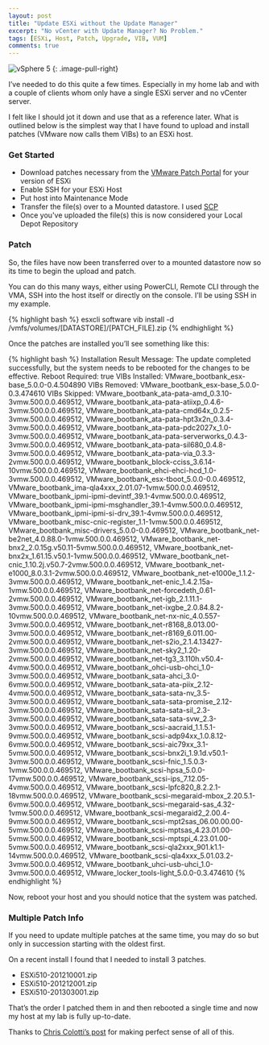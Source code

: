 ```yaml
---
layout: post
title: "Update ESXi without the Update Manager"
excerpt: "No vCenter with Update Manager? No Problem."
tags: [ESXi, Host, Patch, Upgrade, VIB, VUM]
comments: true
---
```


![vSphere 5][1]
{: .image-pull-right}

I’ve needed to do this quite a few times. Especially in my home lab and with a couple of clients whom only have a single ESXi server and no vCenter server.

I felt like I should jot it down and use that as a reference later. What is outlined below is the simplest way that I have found to upload and install patches (VMware now calls them VIBs) to an ESXi host.

### Get Started

* Download patches necessary from the [VMware Patch Portal](http://www.vmware.com/patchmgr/findPatch.portal) for your version of ESXi
* Enable SSH for your ESXi Host
* Put host into Maintenance Mode
* Transfer the file(s) over to a Mounted datastore. I used [SCP](http://winscp.net/eng/download.php)
* Once you've uploaded the file(s) this is now considered your Local Depot Repository

### Patch

So, the files have now been transferred over to a mounted datastore now so its time to begin the upload and patch.

You can do this many ways, either using PowerCLI, Remote CLI through the VMA, SSH into the host itself or directly on the console. I’ll be using SSH in my example.

{% highlight bash %}
esxcli software vib install -d /vmfs/volumes/[DATASTORE]/[PATCH_FILE].zip
{% endhighlight %}

Once the patches are installed you’ll see something like this:

{% highlight bash %}
Installation Result
Message: The update completed successfully, but the system needs to be rebooted for the changes to be effective.
Reboot Required: true
VIBs Installed: VMware_bootbank_esx-base_5.0.0-0.4.504890
VIBs Removed: VMware_bootbank_esx-base_5.0.0-0.3.474610
VIBs Skipped: VMware_bootbank_ata-pata-amd_0.3.10-3vmw.500.0.0.469512, VMware_bootbank_ata-pata-atiixp_0.4.6-3vmw.500.0.0.469512, VMware_bootbank_ata-pata-cmd64x_0.2.5-3vmw.500.0.0.469512, VMware_bootbank_ata-pata-hpt3x2n_0.3.4-3vmw.500.0.0.469512, VMware_bootbank_ata-pata-pdc2027x_1.0-3vmw.500.0.0.469512, VMware_bootbank_ata-pata-serverworks_0.4.3-3vmw.500.0.0.469512, VMware_bootbank_ata-pata-sil680_0.4.8-3vmw.500.0.0.469512, VMware_bootbank_ata-pata-via_0.3.3-2vmw.500.0.0.469512, VMware_bootbank_block-cciss_3.6.14-10vmw.500.0.0.469512, VMware_bootbank_ehci-ehci-hcd_1.0-3vmw.500.0.0.469512, VMware_bootbank_esx-tboot_5.0.0-0.0.469512, VMware_bootbank_ima-qla4xxx_2.01.07-1vmw.500.0.0.469512, VMware_bootbank_ipmi-ipmi-devintf_39.1-4vmw.500.0.0.469512, VMware_bootbank_ipmi-ipmi-msghandler_39.1-4vmw.500.0.0.469512, VMware_bootbank_ipmi-ipmi-si-drv_39.1-4vmw.500.0.0.469512, VMware_bootbank_misc-cnic-register_1.1-1vmw.500.0.0.469512, VMware_bootbank_misc-drivers_5.0.0-0.0.469512, VMware_bootbank_net-be2net_4.0.88.0-1vmw.500.0.0.469512, VMware_bootbank_net-bnx2_2.0.15g.v50.11-5vmw.500.0.0.469512, VMware_bootbank_net-bnx2x_1.61.15.v50.1-1vmw.500.0.0.469512, VMware_bootbank_net-cnic_1.10.2j.v50.7-2vmw.500.0.0.469512, VMware_bootbank_net-e1000_8.0.3.1-2vmw.500.0.0.469512, VMware_bootbank_net-e1000e_1.1.2-3vmw.500.0.0.469512, VMware_bootbank_net-enic_1.4.2.15a-1vmw.500.0.0.469512, VMware_bootbank_net-forcedeth_0.61-2vmw.500.0.0.469512, VMware_bootbank_net-igb_2.1.11.1-3vmw.500.0.0.469512, VMware_bootbank_net-ixgbe_2.0.84.8.2-10vmw.500.0.0.469512, VMware_bootbank_net-nx-nic_4.0.557-3vmw.500.0.0.469512, VMware_bootbank_net-r8168_8.013.00-3vmw.500.0.0.469512, VMware_bootbank_net-r8169_6.011.00-2vmw.500.0.0.469512, VMware_bootbank_net-s2io_2.1.4.13427-3vmw.500.0.0.469512, VMware_bootbank_net-sky2_1.20-2vmw.500.0.0.469512, VMware_bootbank_net-tg3_3.110h.v50.4-4vmw.500.0.0.469512, VMware_bootbank_ohci-usb-ohci_1.0-3vmw.500.0.0.469512, VMware_bootbank_sata-ahci_3.0-6vmw.500.0.0.469512, VMware_bootbank_sata-ata-piix_2.12-4vmw.500.0.0.469512, VMware_bootbank_sata-sata-nv_3.5-3vmw.500.0.0.469512, VMware_bootbank_sata-sata-promise_2.12-3vmw.500.0.0.469512, VMware_bootbank_sata-sata-sil_2.3-3vmw.500.0.0.469512, VMware_bootbank_sata-sata-svw_2.3-3vmw.500.0.0.469512, VMware_bootbank_scsi-aacraid_1.1.5.1-9vmw.500.0.0.469512, VMware_bootbank_scsi-adp94xx_1.0.8.12-6vmw.500.0.0.469512, VMware_bootbank_scsi-aic79xx_3.1-5vmw.500.0.0.469512, VMware_bootbank_scsi-bnx2i_1.9.1d.v50.1-3vmw.500.0.0.469512, VMware_bootbank_scsi-fnic_1.5.0.3-1vmw.500.0.0.469512, VMware_bootbank_scsi-hpsa_5.0.0-17vmw.500.0.0.469512, VMware_bootbank_scsi-ips_7.12.05-4vmw.500.0.0.469512, VMware_bootbank_scsi-lpfc820_8.2.2.1-18vmw.500.0.0.469512, VMware_bootbank_scsi-megaraid-mbox_2.20.5.1-6vmw.500.0.0.469512, VMware_bootbank_scsi-megaraid-sas_4.32-1vmw.500.0.0.469512, VMware_bootbank_scsi-megaraid2_2.00.4-9vmw.500.0.0.469512, VMware_bootbank_scsi-mpt2sas_06.00.00.00-5vmw.500.0.0.469512, VMware_bootbank_scsi-mptsas_4.23.01.00-5vmw.500.0.0.469512, VMware_bootbank_scsi-mptspi_4.23.01.00-5vmw.500.0.0.469512, VMware_bootbank_scsi-qla2xxx_901.k1.1-14vmw.500.0.0.469512, VMware_bootbank_scsi-qla4xxx_5.01.03.2-3vmw.500.0.0.469512, VMware_bootbank_uhci-usb-uhci_1.0-3vmw.500.0.0.469512, VMware_locker_tools-light_5.0.0-0.3.474610
{% endhighlight %}

Now, reboot your host and you should notice that the system was patched.

### Multiple Patch Info

If you need to update multiple patches at the same time, you may do so but only in succession starting with the oldest first.

On a recent install I found that I needed to install 3 patches.

* ESXi510-201210001.zip
* ESXi510-201212001.zip
* ESXi510-201303001.zip

That’s the order I patched them in and then rebooted a single time and now my host at my lab is fully up-to-date.

Thanks to [Chris Colotti’s post](http://www.chriscolotti.us/vmware/vsphere/how-to-patch-vsphere-5-esxi-without-update-manager/) for making perfect sense of all of this.

[1]: http://i2.wp.com/vsphere-land.com/wp-content/uploads/vsphere5-300x160.png